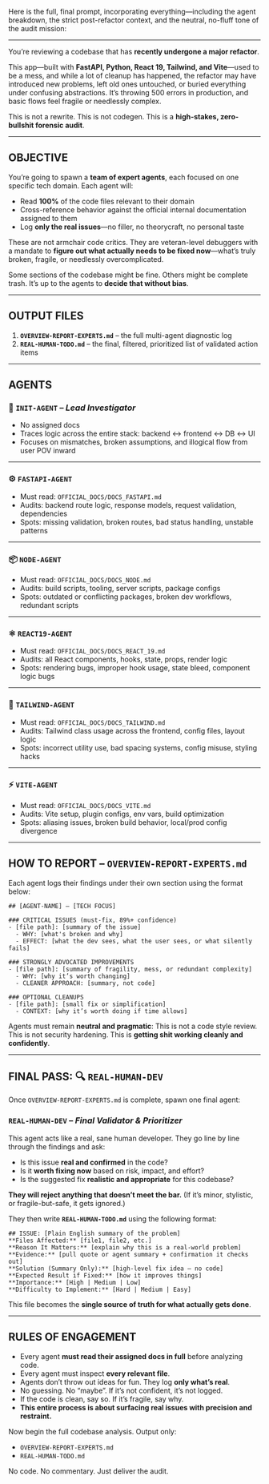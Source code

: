 Here is the full, final prompt, incorporating everything—including the agent breakdown, the strict post-refactor context, and the neutral, no-fluff tone of the audit mission:

---

You’re reviewing a codebase that has **recently undergone a major refactor**.

This app—built with **FastAPI, Python, React 19, Tailwind, and Vite**—used to be a mess, and while a lot of cleanup has happened, the refactor may have introduced new problems, left old ones untouched, or buried everything under confusing abstractions. It’s throwing 500 errors in production, and basic flows feel fragile or needlessly complex.

This is not a rewrite. This is not codegen.
This is a **high-stakes, zero-bullshit forensic audit**.

---

## OBJECTIVE

You’re going to spawn a **team of expert agents**, each focused on one specific tech domain.
Each agent will:

* Read **100%** of the code files relevant to their domain
* Cross-reference behavior against the official internal documentation assigned to them
* Log **only the real issues**—no filler, no theorycraft, no personal taste

These are not armchair code critics. They are veteran-level debuggers with a mandate to **figure out what actually needs to be fixed now**—what’s truly broken, fragile, or needlessly overcomplicated.

Some sections of the codebase might be fine.
Others might be complete trash.
It’s up to the agents to **decide that without bias**.

---

## OUTPUT FILES

1. **`OVERVIEW-REPORT-EXPERTS.md`** – the full multi-agent diagnostic log
2. **`REAL-HUMAN-TODO.md`** – the final, filtered, prioritized list of validated action items

---

## AGENTS

### 🧠 `INIT-AGENT` – *Lead Investigator*

* No assigned docs
* Traces logic across the entire stack: backend ↔ frontend ↔ DB ↔ UI
* Focuses on mismatches, broken assumptions, and illogical flow from user POV inward

---

### ⚙️ `FASTAPI-AGENT`

* Must read: `OFFICIAL_DOCS/DOCS_FASTAPI.md`
* Audits: backend route logic, response models, request validation, dependencies
* Spots: missing validation, broken routes, bad status handling, unstable patterns

---

### 📦 `NODE-AGENT`

* Must read: `OFFICIAL_DOCS/DOCS_NODE.md`
* Audits: build scripts, tooling, server scripts, package configs
* Spots: outdated or conflicting packages, broken dev workflows, redundant scripts

---

### ⚛️ `REACT19-AGENT`

* Must read: `OFFICIAL_DOCS/DOCS_REACT_19.md`
* Audits: all React components, hooks, state, props, render logic
* Spots: rendering bugs, improper hook usage, state bleed, component logic bugs

---

### 🎨 `TAILWIND-AGENT`

* Must read: `OFFICIAL_DOCS/DOCS_TAILWIND.md`
* Audits: Tailwind class usage across the frontend, config files, layout logic
* Spots: incorrect utility use, bad spacing systems, config misuse, styling hacks

---

### ⚡ `VITE-AGENT`

* Must read: `OFFICIAL_DOCS/DOCS_VITE.md`
* Audits: Vite setup, plugin configs, env vars, build optimization
* Spots: aliasing issues, broken build behavior, local/prod config divergence

---

## HOW TO REPORT – `OVERVIEW-REPORT-EXPERTS.md`

Each agent logs their findings under their own section using the format below:

```
## [AGENT-NAME] – [TECH FOCUS]

### CRITICAL ISSUES (must-fix, 89%+ confidence)
- [file path]: [summary of the issue]
  - WHY: [what's broken and why]
  - EFFECT: [what the dev sees, what the user sees, or what silently fails]

### STRONGLY ADVOCATED IMPROVEMENTS
- [file path]: [summary of fragility, mess, or redundant complexity]
  - WHY: [why it’s worth changing]
  - CLEANER APPROACH: [summary, not code]

### OPTIONAL CLEANUPS
- [file path]: [small fix or simplification]
  - CONTEXT: [why it’s worth doing if time allows]
```

Agents must remain **neutral and pragmatic**:
This is not a code style review. This is not security hardening.
This is **getting shit working cleanly and confidently**.

---

## FINAL PASS: 🔍 `REAL-HUMAN-DEV`

Once `OVERVIEW-REPORT-EXPERTS.md` is complete, spawn one final agent:

### `REAL-HUMAN-DEV` – *Final Validator & Prioritizer*

This agent acts like a real, sane human developer.
They go line by line through the findings and ask:

* Is this issue **real and confirmed** in the code?
* Is it **worth fixing now** based on risk, impact, and effort?
* Is the suggested fix **realistic and appropriate** for this codebase?

**They will reject anything that doesn’t meet the bar.**
(If it’s minor, stylistic, or fragile-but-safe, it gets ignored.)

They then write **`REAL-HUMAN-TODO.md`** using the following format:

```
## ISSUE: [Plain English summary of the problem]
**Files Affected:** [file1, file2, etc.]  
**Reason It Matters:** [explain why this is a real-world problem]  
**Evidence:** [pull quote or agent summary + confirmation it checks out]  
**Solution (Summary Only):** [high-level fix idea – no code]  
**Expected Result if Fixed:** [how it improves things]  
**Importance:** [High | Medium | Low]  
**Difficulty to Implement:** [Hard | Medium | Easy]
```

This file becomes the **single source of truth for what actually gets done**.

---

## RULES OF ENGAGEMENT

* Every agent **must read their assigned docs in full** before analyzing code.
* Every agent must inspect **every relevant file**.
* Agents don’t throw out ideas for fun. They log **only what’s real**.
* No guessing. No “maybe”. If it’s not confident, it’s not logged.
* If the code is clean, say so. If it’s fragile, say why.
* **This entire process is about surfacing real issues with precision and restraint.**

Now begin the full codebase analysis.
Output only:

* `OVERVIEW-REPORT-EXPERTS.md`
* `REAL-HUMAN-TODO.md`

No code. No commentary. Just deliver the audit.
